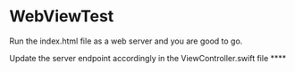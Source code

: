 # WebViewTest

Run the index.html file as a web server and you are good to go.

Update the server endpoint accordingly in the ViewController.swift file ****
